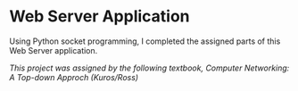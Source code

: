 # Web Server Application

Using Python socket programming, I completed the assigned parts of this Web Server application.


*This project was assigned by the following textbook, Computer Networking: A Top-down Approch (Kuros/Ross)*
